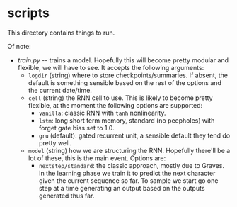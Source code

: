 # scripts

This directory contains things to run.

Of note:
- _train.py_ -- trains a model. Hopefully this will become pretty modular and flexible, we will have to see. It accepts the following arguments:
  - `logdir` (string) where to store checkpoints/summaries. If absent,
    the default is something sensible based on the rest of the options
    and the current date/time.
  - `cell` (string) the RNN cell to use. This is likely to become pretty
    flexible, at the moment the following options are supported:
    - `vanilla`: classic RNN with `tanh` nonlinearity.
    - `lstm`: long short term memory, standard (no peepholes) with forget
      gate bias set to 1.0.
    - `gru` (default): gated recurrent unit, a sensible default they tend
      do pretty well.
  - `model` (string) how we are structuring the RNN. Hopefully there'll be
    a lot of these, this is the main event. Options are:
      - `nextstep/standard`: the classic approach, mostly due to Graves.
        In the learning phase we train it to predict the next character
        given the current sequence so far. To sample we start go one
        step at a time generating an output based on the outputs
        generated thus far.
